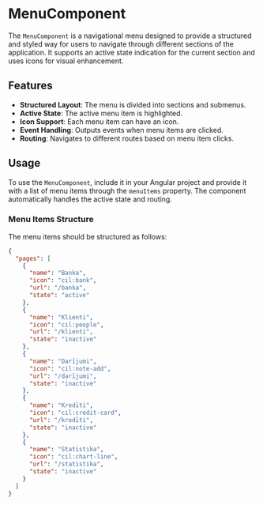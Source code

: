 # MenuComponent

The `MenuComponent` is a navigational menu designed to provide a structured and styled way for users to navigate through different sections of the application. It supports an active state indication for the current section and uses icons for visual enhancement.

## Features

- **Structured Layout**: The menu is divided into sections and submenus.
- **Active State**: The active menu item is highlighted.
- **Icon Support**: Each menu item can have an icon.
- **Event Handling**: Outputs events when menu items are clicked.
- **Routing**: Navigates to different routes based on menu item clicks.

## Usage

To use the `MenuComponent`, include it in your Angular project and provide it with a list of menu items through the `menuItems` property. The component automatically handles the active state and routing.

### Menu Items Structure

The menu items should be structured as follows:

```json
{
  "pages": [
    {
      "name": "Banka",
      "icon": "cil:bank",
      "url": "/banka",
      "state": "active"
    },
    {
      "name": "Klienti",
      "icon": "cil:people",
      "url": "/klienti",
      "state": "inactive"
    },
    {
      "name": "Darījumi",
      "icon": "cil:note-add",
      "url": "/darījumi",
      "state": "inactive"
    },
    {
      "name": "Kredīti",
      "icon": "cil:credit-card",
      "url": "/kredīti",
      "state": "inactive"
    },
    {
      "name": "Statistika",
      "icon": "cil:chart-line",
      "url": "/statistika",
      "state": "inactive"
    }
  ]
} 